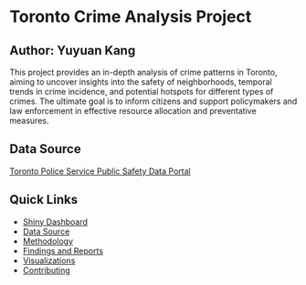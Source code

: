 # Toronto Crime Analysis Project
## Author: Yuyuan Kang

This project provides an in-depth analysis of crime patterns in Toronto, aiming to uncover insights into the safety of neighborhoods, temporal trends in crime incidence, and potential hotspots for different types of crimes. The ultimate goal is to inform citizens and support policymakers and law enforcement in effective resource allocation and preventative measures.

## Data Source

[Toronto Police Service Public Safety Data Portal](https://data.torontopolice.on.ca/search?q=crime)

## Quick Links

- [Shiny Dashboard]([#toronto-crime-analysis-project](https://yk706.shinyapps.io/toronto_app/))
- [Data Source](#data-source)
- [Methodology](#methodology)
- [Findings and Reports](/reports)
- [Visualizations](/visualizations)
- [Contributing](/CONTRIBUTING.md)

